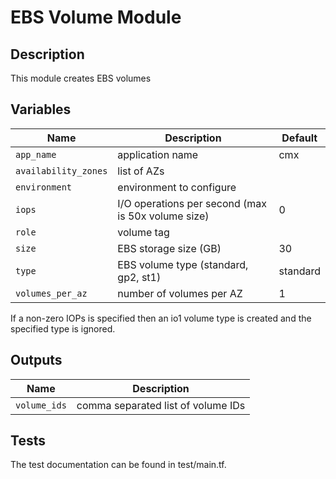# EBS Volume Module

## Description

This module creates EBS volumes

## Variables

Name | Description | Default
---- | ----------- | -------
`app_name` | application name | cmx |
`availability_zones` | list of AZs | |
`environment` | environment to configure | |
`iops` | I/O operations per second (max is 50x volume size) | 0 |
`role` | volume tag | |
`size` | EBS storage size (GB) | 30 |
`type` | EBS volume type (standard, gp2, st1) | standard |
`volumes_per_az` | number of volumes per AZ | 1 |

If a non-zero IOPs is specified then an io1 volume type is created and the specified type is ignored.

## Outputs

Name | Description
---- | -----------
`volume_ids` | comma separated list of volume IDs

## Tests

The test documentation can be found in test/main.tf.
